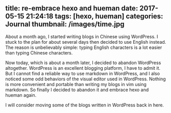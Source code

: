 title: re-embrace hexo and hueman
date: 2017-05-15 21:24:18
tags: [hexo, hueman]
categories: Journal
thumbnail: /images/time.jpg
---

About a month ago, I started writing blogs in Chinese using WordPress. I stuck to the plan for about several days then decided to use English instead. The reason is unbelievably simple: typing English characters is a lot easier than typing Chinese characters.

Now today, which is about a month later, I decided to abandon WordPress altogether. WordPress is an excellent blogging platform, I have to admit it. But I cannot find a reliable way to use markdown in WordPress, and I also noticed some odd behaviors of the visual editor used in WordPress. Nothing is more convenient and portable than writing my blogs in vim using markdown. So finally I decided to abandon it and embrace hexo and hueman again.

I will consider moving some of the blogs written in WordPress back in here.

